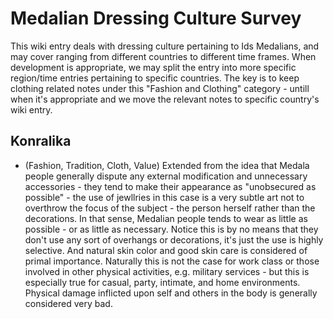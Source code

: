 # Medalian Dressing Culture Survey

This wiki entry deals with dressing culture pertaining to Ids Medalians, and may cover ranging from different countries to different time frames. When development is appropriate, we may split the entry into more specific region/time entries pertaining to specific countries. The key is to keep clothing related notes under this "Fashion and Clothing" category - untill when it's appropriate and we move the relevant notes to specific country's wiki entry.

## Konralika

* (Fashion, Tradition, Cloth, Value) Extended from the idea that Medala people generally dispute any external modification and unnecessary accessories - they tend to make their appearance as "unobsecured as possible" - the use of jewllries in this case is a very subtle art not to overthrow the focus of the subject - the person herself rather than the decorations. In that sense, Medalian people tends to wear as little as possible - or as little as necessary. Notice this is by no means that they don't use any sort of overhangs or decorations, it's just the use is highly selective. And natural skin color and good skin care is considered of primal importance. Naturally this is not the case for work class or those involved in other physical activities, e.g. military services - but this is especially true for casual, party, intimate, and home environments. Physical damage inflicted upon self and others in the body is generally considered very bad.